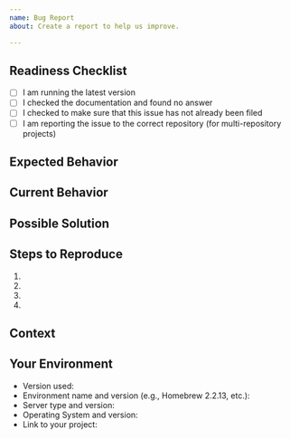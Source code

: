 ```yaml
---
name: Bug Report
about: Create a report to help us improve.

---
```

<!--- Thank you for taking the time to create a Bug Report! -->

<!--- Before creating an issue please make sure you are using -->
<!--- the latest version of our software, if possible. -->

<!--- Provide a general summary of the issue in the title above. -->

## Readiness Checklist
<!--- Please answer the following questions for yourself before -->
<!--- submitting an issue, and put an `x` in all the boxes that -->
<!--- apply. -->
- [ ] I am running the latest version
- [ ] I checked the documentation and found no answer
- [ ] I checked to make sure that this issue has not already been filed
- [ ] I am reporting the issue to the correct repository (for multi-repository projects)

## Expected Behavior
<!--- If you're describing a bug, tell us what should happen. -->

## Current Behavior
<!--- If describing a bug, tell us what happens instead of the -->
<!--- expected behavior.  Who is affected by this bug?  When -->
<!--- does this occur?  Where does it happen (e.g., run as part -->
<!--- of automation, run inside a Docker container, etc.)? -->
<!--- Sometimes it is desirable to include configuration and -->
<!--- logs, but make to anonymise everything, and remove -->
<!--- credentials, API tokens, etc., or any other sensitive -->
<!--- information from everything you decide to include. -->

## Possible Solution
<!--- Not obligatory, but suggest a fix for the bug, or ideas -->
<!--- how to implement the addition or change. -->

## Steps to Reproduce
<!--- Provide a link to a live example, or an unambiguous set -->
<!--- of steps to reproduce this bug.  Include a code snippet -->
<!--- can be used to reproduce the issue. -->
1.
2.
3.
4.

## Context
<!--- How has this issue affected you?  What are you trying to -->
<!--- accomplish?  Providing context helps us come up with a -->
<!--- solution that is most useful in the real world. -->

## Your Environment
<!--- Include as many relevant details about the environment -->
<!--- you experienced the bug in. -->
* Version used:
* Environment name and version (e.g., Homebrew 2.2.13, etc.):
* Server type and version:
* Operating System and version:
* Link to your project:
